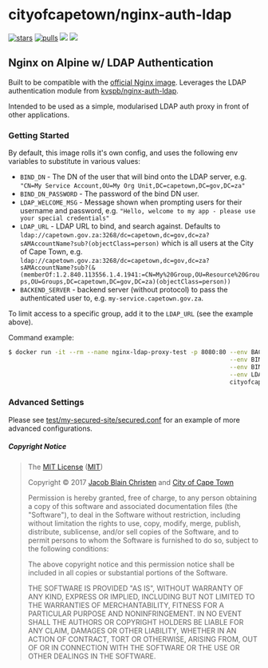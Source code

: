 # cityofcapetown/nginx-auth-ldap
[![stars](https://img.shields.io/docker/stars/cityofcapetown/nginx-ldap-proxy.svg?maxAge=2592000)](https://hub.docker.com/r/cityofcapetown/nginx-ldap-proxy/) [![pulls](https://img.shields.io/docker/pulls/cityofcapetown/nginx-ldap-proxy.svg?maxAge=2592000)](https://hub.docker.com/r/cityofcapetown/nginx-ldap-proxy/) [![](https://images.microbadger.com/badges/image/dweomer/nginx-ldap-proxy.svg)](https://microbadger.com/images/cityofcapetown/nginx-ldap-proxy "Get your own image badge on microbadger.com") [![](https://images.microbadger.com/badges/version/dweomer/nginx-ldap-proxy.svg)](https://microbadger.com/images/cityofcapetown/nginx-ldap-proxy "Get your own version badge on microbadger.com")

## Nginx on Alpine w/ LDAP Authentication

Built to be compatible with the [official Nginx image](https://hub.docker.com/_/nginx/). Leverages the LDAP authentication module from [kvspb/nginx-auth-ldap](https://github.com/kvspb/nginx-auth-ldap).

Intended to be used as a simple, modularised LDAP auth proxy in front of other applications.

### Getting Started

By default, this image rolls it's own config, and uses the following env variables to substitute in various values:

* `BIND_DN` - The DN of the user that will bind onto the LDAP server, e.g. `"CN=My Service Account,OU=My Org Unit,DC=capetown,DC=gov,DC=za"`
* `BIND_DN_PASSWORD` - The password of the bind DN user.
* `LDAP_WELCOME_MSG` - Message shown when prompting users for their username and password, e.g. `"Hello, welcome to my app - please use your special credentials"`
* `LDAP_URL` - LDAP URL to bind, and search against. Defaults to `ldap://capetown.gov.za:3268/dc=capetown,dc=gov,dc=za?sAMAccountName?sub?(objectClass=person)` which is all users at the City of Cape Town, e.g. `ldap://capetown.gov.za:3268/dc=capetown,dc=gov,dc=za?sAMAccountName?sub?(&(memberOf:1.2.840.113556.1.4.1941:=CN=My%20Group,OU=Resource%20Groups,OU=Groups,DC=capetown,DC=gov,DC=za)(objectClass=person))`
* `BACKEND_SERVER` - backend server (without protocol) to pass the authenticated user to, e.g. `my-service.capetown.gov.za`.

To limit access to a specific group, add it to the `LDAP_URL` (see the example above).

Command example:
```bash
$ docker run -it --rm --name nginx-ldap-proxy-test -p 8080:80 --env BACKEND_SERVER="192.168.16.1:8000" \
                                                              --env BIND_DN="CN=My Service Account,OU=My Org Unit,DC=capetown,DC=gov,DC=za" \
                                                              --env BIND_DN_PASSWORD="My Service Account's password" \
                                                              --env LDAP_WELCOME_MSG="Hello, World! Please use your normal credentials to access" \
                                                              cityofcapetown/nginx-ldap-proxy
```

### Advanced Settings
Please see [test/my-secured-site/secured.conf](test/my-secured-site/secured.conf) for an example of more advanced configurations.

#####  Copyright Notice
>The [MIT License](LICENSE) ([MIT](https://opensource.org/licenses/MIT))
>
> Copyright &copy; 2017 [Jacob Blain Christen](https://keybase.io/dweomer) and [City of Cape Town](https://www.capetown.gov.za)
>
> Permission is hereby granted, free of charge, to any person obtaining a copy of
> this software and associated documentation files (the "Software"), to deal in
> the Software without restriction, including without limitation the rights to
> use, copy, modify, merge, publish, distribute, sublicense, and/or sell copies of
> the Software, and to permit persons to whom the Software is furnished to do so,
> subject to the following conditions:
>
> The above copyright notice and this permission notice shall be included in all
> copies or substantial portions of the Software.
>
> THE SOFTWARE IS PROVIDED "AS IS", WITHOUT WARRANTY OF ANY KIND, EXPRESS OR
> IMPLIED, INCLUDING BUT NOT LIMITED TO THE WARRANTIES OF MERCHANTABILITY, FITNESS
> FOR A PARTICULAR PURPOSE AND NONINFRINGEMENT. IN NO EVENT SHALL THE AUTHORS OR
> COPYRIGHT HOLDERS BE LIABLE FOR ANY CLAIM, DAMAGES OR OTHER LIABILITY, WHETHER
> IN AN ACTION OF CONTRACT, TORT OR OTHERWISE, ARISING FROM, OUT OF OR IN
> CONNECTION WITH THE SOFTWARE OR THE USE OR OTHER DEALINGS IN THE SOFTWARE.

[hub]: https://hub.docker.com/r/cityofcapetown/nginx-ldap-proxy/
[issues]: https://github.com/cityofcapetown/dockerfiles-nginx-auth-ldap/issues
